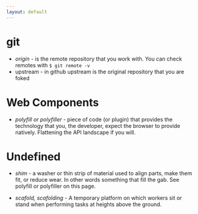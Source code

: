 ```yaml
---
layout: default
---
```


# git

* *origin* - is the remote repository that you work with. You can check remotes with `$ git remote -v`
* upstream - in github upstream is the original repository that you are foked

# Web Components

* *polyfill or polyfiller* - piece of code (or plugin) that provides the technology that you, the developer, expect the browser to provide natively. Flattening the API landscape if you will.

# Undefined

* *shim* - a washer or thin strip of material used to align parts, make them fit, or reduce wear. In other words something that fill the gab. See polyfill or polyfiller on this page.

* *scafold, scafolding* - A temporary platform on which workers sit or stand when performing tasks at heights above the ground.
